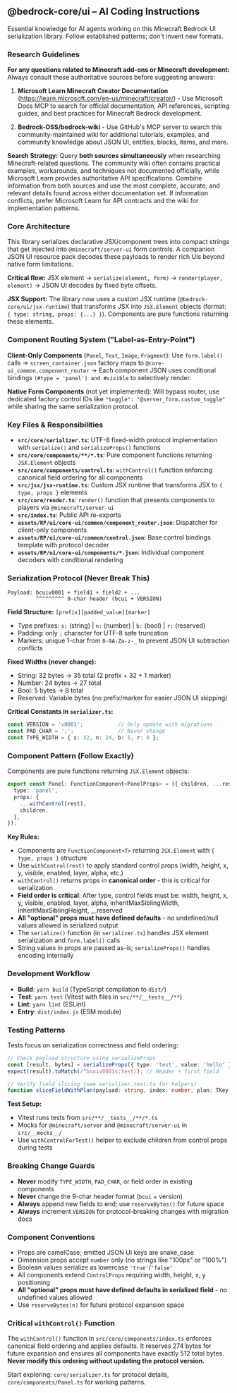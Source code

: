 ## @bedrock-core/ui – AI Coding Instructions

Essential knowledge for AI agents working on this Minecraft Bedrock UI serialization library. Follow established patterns; don't invent new formats.

### Research Guidelines

**For any questions related to Minecraft add-ons or Minecraft development:** Always consult these authoritative sources before suggesting answers:

1. **Microsoft Learn Minecraft Creator Documentation** (https://learn.microsoft.com/en-us/minecraft/creator/) - Use Microsoft Docs MCP to search for official documentation, API references, scripting guides, and best practices for Minecraft Bedrock development.

2. **Bedrock-OSS/bedrock-wiki** - Use GitHub's MCP server to search this community-maintained wiki for additional tutorials, examples, and community knowledge about JSON UI, entities, blocks, items, and more.

**Search Strategy:** Query **both sources simultaneously** when researching Minecraft-related questions. The community wiki often contains practical examples, workarounds, and techniques not documented officially, while Microsoft Learn provides authoritative API specifications. Combine information from both sources and use the most complete, accurate, and relevant details found across either documentation set. If information conflicts, prefer Microsoft Learn for API contracts and the wiki for implementation patterns.

### Core Architecture

This library serializes declarative JSX/component trees into compact strings that get injected into `@minecraft/server-ui` form controls. A companion JSON UI resource pack decodes these payloads to render rich UIs beyond native form limitations.

**Critical flow:** JSX element → `serialize(element, form)` → `render(player, element)` → JSON UI decodes by fixed byte offsets.

**JSX Support:** The library now uses a custom JSX runtime (`@bedrock-core/ui/jsx-runtime`) that transforms JSX into `JSX.Element` objects (format: `{ type: string, props: {...} }`). Components are pure functions returning these elements.

### Component Routing System ("Label-as-Entry-Point")

**Client-Only Components** (`Panel`, `Text`, `Image`, `Fragment`): Use `form.label()` calls → `screen_container.json` factory maps to `@core-ui_common.component_router` → Each component JSON uses conditional bindings `(#type = 'panel') and #visible` to selectively render.

**Native Form Components** (not yet implemented): Will bypass router, use dedicated factory control IDs like `"toggle": "@server_form.custom_toggle"` while sharing the same serialization protocol.

### Key Files & Responsibilities

- **`src/core/serializer.ts`**: UTF-8 fixed-width protocol implementation with `serialize()` and `serializeProps()` functions
- **`src/core/components/**/*.ts`**: Pure component functions returning `JSX.Element` objects
- **`src/core/components/control.ts`**: `withControl()` function enforcing canonical field ordering for all components
- **`src/jsx/jsx-runtime.ts`**: Custom JSX runtime that transforms JSX to `{ type, props }` elements
- **`src/core/render.ts`**: `render()` function that presents components to players via `@minecraft/server-ui`
- **`src/index.ts`**: Public API re-exports
- **`assets/RP/ui/core-ui/common/component_router.json`**: Dispatcher for client-only components
- **`assets/RP/ui/core-ui/common/control.json`**: Base control bindings template with protocol decoder
- **`assets/RP/ui/core-ui/components/*.json`**: Individual component decoders with conditional rendering

### Serialization Protocol (Never Break This)

```
Payload: bcuiv0001 + field1 + field2 + ...
         ^^^^^^^^^ 9-char header (bcui + VERSION)
```

**Field Structure:** `[prefix][padded_value][marker]`

- Type prefixes: `s:` (string) | `n:` (number) | `b:` (bool) | `r:` (reserved)
- Padding: only `;` character for UTF-8 safe truncation
- Markers: unique 1-char from `0-9A-Za-z-_` to prevent JSON UI subtraction conflicts

**Fixed Widths (never change):**

- String: 32 bytes → 35 total (2 prefix + 32 + 1 marker)  
- Number: 24 bytes → 27 total
- Bool: 5 bytes → 8 total
- Reserved: Variable bytes (no prefix/marker for easier JSON UI skipping)

**Critical Constants in `serializer.ts`:**

```ts
const VERSION = 'v0001';           // Only update with migrations
const PAD_CHAR = ';';              // Never change
const TYPE_WIDTH = { s: 32, n: 24, b: 5, r: 0 };
```

### Component Pattern (Follow Exactly)

Components are pure functions returning `JSX.Element` objects:

```ts
export const Panel: FunctionComponent<PanelProps> = ({ children, ...rest }: PanelProps): JSX.Element => ({
  type: 'panel',
  props: {
    ...withControl(rest),
    children,
  },
});
```

**Key Rules:**

- Components are `FunctionComponent<T>` returning `JSX.Element` with `{ type, props }` structure
- Use `withControl(rest)` to apply standard control props (width, height, x, y, visible, enabled, layer, alpha, etc.)
- `withControl()` returns props in **canonical order** - this is critical for serialization
- **Field order is critical**: After type, control fields must be: width, height, x, y, visible, enabled, layer, alpha, inheritMaxSiblingWidth, inheritMaxSiblingHeight, __reserved
- **All "optional" props must have defined defaults** - no undefined/null values allowed in serialized output
- The `serialize()` function (in `serializer.ts`) handles JSX element serialization and `form.label()` calls
- String values in props are passed as-is; `serializeProps()` handles encoding internally

### Development Workflow

- **Build**: `yarn build` (TypeScript compilation to `dist/`)
- **Test**: `yarn test` (Vitest with files in `src/**/__tests__/**`)  
- **Lint**: `yarn lint` (ESLint)
- **Entry**: `dist/index.js` (ESM module)

### Testing Patterns

Tests focus on serialization correctness and field ordering:

```ts
// Check payload structure using serializeProps
const [result, bytes] = serializeProps({ type: 'test', value: 'hello' });
expect(result).toMatch(/^bcuiv0001s:test/); // Header + first field

// Verify field slicing (see serializer.test.ts for helpers)
function sliceFieldWithPlan(payload: string, index: number, plan: TKey[]): string
```

**Test Setup:**
- Vitest runs tests from `src/**/__tests__/**/*.ts` 
- Mocks for `@minecraft/server` and `@minecraft/server-ui` in `src/__mocks__/`
- Use `withControlForTest()` helper to exclude children from control props during tests

### Breaking Change Guards

- **Never** modify `TYPE_WIDTH`, `PAD_CHAR`, or field order in existing components
- **Never** change the 9-char header format (`bcui` + version)
- **Always** append new fields to end; use `reserveBytes()` for future space
- **Always** increment `VERSION` for protocol-breaking changes with migration docs

### Component Conventions  

- Props are camelCase; emitted JSON UI keys are snake_case
- Dimension props accept `number` only (no strings like "100px" or "100%")
- Boolean values serialize as lowercase `'true'`/`'false'`
- All components extend `ControlProps` requiring width, height, x, y positioning
- **All "optional" props must have defined defaults in serialized field** - no undefined values allowed
- Use `reserveBytes(n)` for future protocol expansion space

### Critical `withControl()` Function

The `withControl()` function in `src/core/components/index.ts` enforces canonical field ordering and applies defaults. It reserves 274 bytes for future expansion and ensures all components have exactly 512 total bytes. **Never modify this ordering without updating the protocol version.**

Start exploring: `core/serializer.ts` for protocol details, `core/components/Panel.ts` for working patterns.

